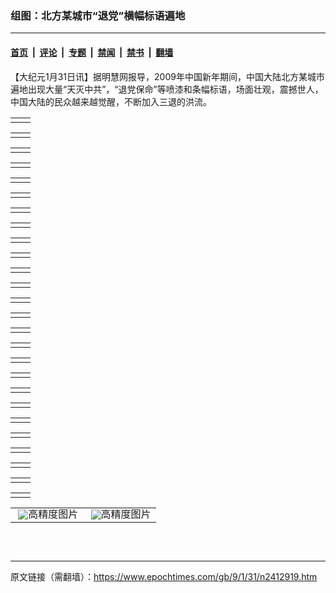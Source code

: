 ### 组图：北方某城市“退党”横幅标语遍地

---

#### [首页](../../../..?n2412919) &nbsp;|&nbsp; [评论](../../../../../epoch-comment?n2412919) &nbsp;|&nbsp; [专题](../../../../../epoch-special?n2412919) &nbsp;|&nbsp; [禁闻](../../../../../epoch-news?n2412919) &nbsp;|&nbsp; [禁书](../../../../../books?n2412919) &nbsp;|&nbsp; [翻墙](https://github.com/gfw-breaker/nogfw/blob/master/README.md?n2412919)


<div class="post_content" id="artbody" itemprop="articleBody">
 <!-- article content begin -->
 <p>
  【大纪元1月31日讯】据明慧网报导，2009年中国新年期间，中国大陆北方某城市遍地出现大量“天灭中共”，“退党保命”等喷漆和条幅标语，场面壮观，震撼世人，中国大陆的民众越来越觉醒，不断加入三退的洪流。
 </p>
 <p>
  <!--image v 1.0-->
 </p>
 <table align="center" border="0">
  <tr valign="top">
   <td>
    <div style="line-height: 90%; text-align: center;">
     <ok href=" https://i.epochtimes.com/assets/uploads/2012/01/901301437221002-600x450.jpg" rel="noreferrer noopener" target="_blank">
      <img alt="" class="size-large wp-image-7391081" src="https://i.epochtimes.com/assets/uploads/2012/01/901301437221002-600x450.jpg" title=""/>
     </ok>
     <br/>
     <span class="bn12">
     </span>
    </div>
   </td>
   <td>
    <div style="line-height: 90%; text-align: center;">
     <ok href=" https://i.epochtimes.com/assets/uploads/2012/01/901301437231002-600x450.jpg" rel="noreferrer noopener" target="_blank">
      <img alt="" class="size-large wp-image-7391082" src="https://i.epochtimes.com/assets/uploads/2012/01/901301437231002-600x450.jpg" title=""/>
     </ok>
     <br/>
     <span class="bn12">
     </span>
    </div>
   </td>
  </tr>
 </table>
 <p>
  <!-- -->
 </p>
 <p>
  <!--image v 1.0-->
 </p>
 <table align="center" border="0">
  <tr valign="top">
   <td>
    <div style="line-height: 90%; text-align: center;">
     <ok href=" https://i.epochtimes.com/assets/uploads/2012/01/901301437241002-600x450.jpg" rel="noreferrer noopener" target="_blank">
      <img alt="" class="size-large wp-image-7391083" src="https://i.epochtimes.com/assets/uploads/2012/01/901301437241002-600x450.jpg" title=""/>
     </ok>
     <br/>
     <span class="bn12">
     </span>
    </div>
   </td>
   <td>
    <div style="line-height: 90%; text-align: center;">
     <ok href=" https://i.epochtimes.com/assets/uploads/2012/01/901301437251002-600x450.jpg" rel="noreferrer noopener" target="_blank">
      <img alt="" class="size-large wp-image-7391084" src="https://i.epochtimes.com/assets/uploads/2012/01/901301437251002-600x450.jpg" title=""/>
     </ok>
     <br/>
     <span class="bn12">
     </span>
    </div>
   </td>
  </tr>
 </table>
 <p>
  <!-- -->
 </p>
 <p>
  <!--image v 1.0-->
 </p>
 <table align="center" border="0">
  <tr valign="top">
   <td>
    <div style="line-height: 90%; text-align: center;">
     <ok href=" https://i.epochtimes.com/assets/uploads/2012/01/901301437261002-600x450.jpg" rel="noreferrer noopener" target="_blank">
      <img alt="" class="size-large wp-image-7391085" src="https://i.epochtimes.com/assets/uploads/2012/01/901301437261002-600x450.jpg" title=""/>
     </ok>
     <br/>
     <span class="bn12">
     </span>
    </div>
   </td>
   <td>
    <div style="line-height: 90%; text-align: center;">
     <ok href=" https://i.epochtimes.com/assets/uploads/2012/01/901301437271002-600x450.jpg" rel="noreferrer noopener" target="_blank">
      <img alt="" class="size-large wp-image-7391086" src="https://i.epochtimes.com/assets/uploads/2012/01/901301437271002-600x450.jpg" title=""/>
     </ok>
     <br/>
     <span class="bn12">
     </span>
    </div>
   </td>
  </tr>
 </table>
 <p>
  <!-- -->
 </p>
 <p>
  <!--image v 1.0-->
 </p>
 <table align="center" border="0">
  <tr valign="top">
   <td>
    <div style="line-height: 90%; text-align: center;">
     <ok href=" https://i.epochtimes.com/assets/uploads/2012/01/901301437281002-600x450.jpg" rel="noreferrer noopener" target="_blank">
      <img alt="" class="size-large wp-image-7391087" src="https://i.epochtimes.com/assets/uploads/2012/01/901301437281002-600x450.jpg" title=""/>
     </ok>
     <br/>
     <span class="bn12">
     </span>
    </div>
   </td>
   <td>
    <div style="line-height: 90%; text-align: center;">
     <ok href=" https://i.epochtimes.com/assets/uploads/2012/01/901301437291002-600x450.jpg" rel="noreferrer noopener" target="_blank">
      <img alt="" class="size-large wp-image-7391088" src="https://i.epochtimes.com/assets/uploads/2012/01/901301437291002-600x450.jpg" title=""/>
     </ok>
     <br/>
     <span class="bn12">
     </span>
    </div>
   </td>
  </tr>
 </table>
 <p>
  <!-- -->
 </p>
 <p>
  <!--image v 1.0-->
 </p>
 <table align="center" border="0">
  <tr valign="top">
   <td>
    <div style="line-height: 90%; text-align: center;">
     <ok href=" https://i.epochtimes.com/assets/uploads/2012/01/901301437301002-600x450.jpg" rel="noreferrer noopener" target="_blank">
      <img alt="" class="size-large wp-image-7391089" src="https://i.epochtimes.com/assets/uploads/2012/01/901301437301002-600x450.jpg" title=""/>
     </ok>
     <br/>
     <span class="bn12">
     </span>
    </div>
   </td>
   <td>
    <div style="line-height: 90%; text-align: center;">
     <ok href=" https://i.epochtimes.com/assets/uploads/2012/01/901301437311002-600x450.jpg" rel="noreferrer noopener" target="_blank">
      <img alt="" class="size-large wp-image-7391090" src="https://i.epochtimes.com/assets/uploads/2012/01/901301437311002-600x450.jpg" title=""/>
     </ok>
     <br/>
     <span class="bn12">
     </span>
    </div>
   </td>
  </tr>
 </table>
 <p>
  <!-- -->
 </p>
 <p>
  <!--image v 1.0-->
 </p>
 <table align="center" border="0">
  <tr valign="top">
   <td>
    <div style="line-height: 90%; text-align: center;">
     <ok href=" https://i.epochtimes.com/assets/uploads/2012/01/901301437321002-600x450.jpg" rel="noreferrer noopener" target="_blank">
      <img alt="" class="size-large wp-image-7391091" src="https://i.epochtimes.com/assets/uploads/2012/01/901301437321002-600x450.jpg" title=""/>
     </ok>
     <br/>
     <span class="bn12">
     </span>
    </div>
   </td>
   <td>
    <div style="line-height: 90%; text-align: center;">
     <ok href=" https://i.epochtimes.com/assets/uploads/2012/01/901301437331002-600x450.jpg" rel="noreferrer noopener" target="_blank">
      <img alt="" class="size-large wp-image-7391092" src="https://i.epochtimes.com/assets/uploads/2012/01/901301437331002-600x450.jpg" title=""/>
     </ok>
     <br/>
     <span class="bn12">
     </span>
    </div>
   </td>
  </tr>
 </table>
 <p>
  <!-- -->
 </p>
 <p>
  <!--image v 1.0-->
 </p>
 <table align="center" border="0">
  <tr valign="top">
   <td>
    <div style="line-height: 90%; text-align: center;">
     <ok href=" https://i.epochtimes.com/assets/uploads/2012/01/901301437341002-600x450.jpg" rel="noreferrer noopener" target="_blank">
      <img alt="" class="size-large wp-image-7391093" src="https://i.epochtimes.com/assets/uploads/2012/01/901301437341002-600x450.jpg" title=""/>
     </ok>
     <br/>
     <span class="bn12">
     </span>
    </div>
   </td>
   <td>
    <div style="line-height: 90%; text-align: center;">
     <ok href=" https://i.epochtimes.com/assets/uploads/2012/01/901301437351002-600x450.jpg" rel="noreferrer noopener" target="_blank">
      <img alt="" class="size-large wp-image-7391094" src="https://i.epochtimes.com/assets/uploads/2012/01/901301437351002-600x450.jpg" title=""/>
     </ok>
     <br/>
     <span class="bn12">
     </span>
    </div>
   </td>
  </tr>
 </table>
 <p>
  <!-- -->
 </p>
 <p>
  <!--image v 1.0-->
 </p>
 <table align="center" border="0">
  <tr valign="top">
   <td>
    <div style="line-height: 90%; text-align: center;">
     <ok href=" https://i.epochtimes.com/assets/uploads/2012/01/901301437361002-600x450.jpg" rel="noreferrer noopener" target="_blank">
      <img alt="" class="size-large wp-image-7391095" src="https://i.epochtimes.com/assets/uploads/2012/01/901301437361002-600x450.jpg" title=""/>
     </ok>
     <br/>
     <span class="bn12">
     </span>
    </div>
   </td>
   <td>
    <div style="line-height: 90%; text-align: center;">
     <ok href=" https://i.epochtimes.com/assets/uploads/2012/01/901301437371002-600x450.jpg" rel="noreferrer noopener" target="_blank">
      <img alt="" class="size-large wp-image-7391096" src="https://i.epochtimes.com/assets/uploads/2012/01/901301437371002-600x450.jpg" title=""/>
     </ok>
     <br/>
     <span class="bn12">
     </span>
    </div>
   </td>
  </tr>
 </table>
 <p>
  <!-- -->
 </p>
 <p>
  <!--image v 1.0-->
 </p>
 <table align="center" border="0">
  <tr valign="top">
   <td>
    <div style="line-height: 90%; text-align: center;">
     <ok href=" https://i.epochtimes.com/assets/uploads/2012/01/901301437381002-600x450.jpg" rel="noreferrer noopener" target="_blank">
      <img alt="" class="size-large wp-image-7391097" src="https://i.epochtimes.com/assets/uploads/2012/01/901301437381002-600x450.jpg" title=""/>
     </ok>
     <br/>
     <span class="bn12">
     </span>
    </div>
   </td>
   <td>
    <div style="line-height: 90%; text-align: center;">
     <ok href=" https://i.epochtimes.com/assets/uploads/2012/01/901301437391002-600x450.jpg" rel="noreferrer noopener" target="_blank">
      <img alt="" class="size-large wp-image-7391098" src="https://i.epochtimes.com/assets/uploads/2012/01/901301437391002-600x450.jpg" title=""/>
     </ok>
     <br/>
     <span class="bn12">
     </span>
    </div>
   </td>
  </tr>
 </table>
 <p>
  <!-- -->
 </p>
 <p>
  <!--image v 1.0-->
 </p>
 <table align="center" border="0">
  <tr valign="top">
   <td>
    <div style="line-height: 90%; text-align: center;">
     <ok href=" https://i.epochtimes.com/assets/uploads/2012/01/901301437401002-600x450.jpg" rel="noreferrer noopener" target="_blank">
      <img alt="" class="size-large wp-image-7391099" src="https://i.epochtimes.com/assets/uploads/2012/01/901301437401002-600x450.jpg" title=""/>
     </ok>
     <br/>
     <span class="bn12">
     </span>
    </div>
   </td>
   <td>
    <div style="line-height: 90%; text-align: center;">
     <ok href=" https://i.epochtimes.com/assets/uploads/2012/01/901301437411002-600x450.jpg" rel="noreferrer noopener" target="_blank">
      <img alt="" class="size-large wp-image-7391100" src="https://i.epochtimes.com/assets/uploads/2012/01/901301437411002-600x450.jpg" title=""/>
     </ok>
     <br/>
     <span class="bn12">
     </span>
    </div>
   </td>
  </tr>
 </table>
 <p>
  <!-- -->
 </p>
 <p>
  <!--image v 1.0-->
 </p>
 <table align="center" border="0">
  <tr valign="top">
   <td>
    <div style="line-height: 90%; text-align: center;">
     <ok href=" https://i.epochtimes.com/assets/uploads/2012/01/901301437421002-600x450.jpg" rel="noreferrer noopener" target="_blank">
      <img alt="" class="size-large wp-image-7391101" src="https://i.epochtimes.com/assets/uploads/2012/01/901301437421002-600x450.jpg" title=""/>
     </ok>
     <br/>
     <span class="bn12">
     </span>
    </div>
   </td>
   <td>
    <div style="line-height: 90%; text-align: center;">
     <ok href=" https://i.epochtimes.com/assets/uploads/2012/01/901301437431002-600x450.jpg" rel="noreferrer noopener" target="_blank">
      <img alt="" class="size-large wp-image-7391102" src="https://i.epochtimes.com/assets/uploads/2012/01/901301437431002-600x450.jpg" title=""/>
     </ok>
     <br/>
     <span class="bn12">
     </span>
    </div>
   </td>
  </tr>
 </table>
 <p>
  <!-- -->
 </p>
 <p>
  <!--image v 1.0-->
 </p>
 <table align="center" border="0">
  <tr valign="top">
   <td>
    <div style="line-height: 90%; text-align: center;">
     <ok href=" https://i.epochtimes.com/assets/uploads/2012/01/901301437441002-600x450.jpg" rel="noreferrer noopener" target="_blank">
      <img alt="" class="size-large wp-image-7391103" src="https://i.epochtimes.com/assets/uploads/2012/01/901301437441002-600x450.jpg" title=""/>
     </ok>
     <br/>
     <span class="bn12">
     </span>
    </div>
   </td>
   <td>
    <div style="line-height: 90%; text-align: center;">
     <ok href=" https://i.epochtimes.com/assets/uploads/2012/01/901301437451002-600x450.jpg" rel="noreferrer noopener" target="_blank">
      <img alt="" class="size-large wp-image-7391104" src="https://i.epochtimes.com/assets/uploads/2012/01/901301437451002-600x450.jpg" title=""/>
     </ok>
     <br/>
     <span class="bn12">
     </span>
    </div>
   </td>
  </tr>
 </table>
 <p>
  <!-- -->
 </p>
 <p>
  <!--image v 1.0-->
 </p>
 <table align="center" border="0">
  <tr valign="top">
   <td>
    <div style="line-height: 90%; text-align: center;">
     <ok href=" https://i.epochtimes.com/assets/uploads/2012/01/901301437461002-600x450.jpg" rel="noreferrer noopener" target="_blank">
      <img alt="" class="size-large wp-image-7391105" src="https://i.epochtimes.com/assets/uploads/2012/01/901301437461002-600x450.jpg" title=""/>
     </ok>
     <br/>
     <span class="bn12">
     </span>
    </div>
   </td>
   <td>
    <div style="line-height: 90%; text-align: center;">
     <ok href=" https://i.epochtimes.com/assets/uploads/2012/01/901301437471002-600x450.jpg" rel="noreferrer noopener" target="_blank">
      <img alt="" class="size-large wp-image-7391106" src="https://i.epochtimes.com/assets/uploads/2012/01/901301437471002-600x450.jpg" title=""/>
     </ok>
     <br/>
     <span class="bn12">
     </span>
    </div>
   </td>
  </tr>
 </table>
 <p>
  <!-- -->
 </p>
 <p>
  <!--image v 1.0-->
 </p>
 <table align="center" border="0">
  <tr valign="top">
   <td>
    <div style="line-height: 90%; text-align: center;">
     <ok href=" https://i.epochtimes.com/assets/uploads/2012/01/901301437481002-600x450.jpg" rel="noreferrer noopener" target="_blank">
      <img alt="" class="size-large wp-image-7391107" src="https://i.epochtimes.com/assets/uploads/2012/01/901301437481002-600x450.jpg" title=""/>
     </ok>
     <br/>
     <span class="bn12">
     </span>
    </div>
   </td>
   <td>
    <div style="line-height: 90%; text-align: center;">
     <ok href=" https://i.epochtimes.com/assets/uploads/2012/01/901301437491002-600x450.jpg" rel="noreferrer noopener" target="_blank">
      <img alt="" class="size-large wp-image-7391108" src="https://i.epochtimes.com/assets/uploads/2012/01/901301437491002-600x450.jpg" title=""/>
     </ok>
     <br/>
     <span class="bn12">
     </span>
    </div>
   </td>
  </tr>
 </table>
 <p>
  <!-- -->
 </p>
 <p>
  <!--image v 1.0-->
 </p>
 <table align="center" border="0">
  <tr valign="top">
   <td>
    <div style="line-height: 90%; text-align: center;">
     <ok href=" https://i.epochtimes.com/assets/uploads/2012/01/901301437501002-600x450.jpg" rel="noreferrer noopener" target="_blank">
      <img alt="" class="size-large wp-image-7391109" src="https://i.epochtimes.com/assets/uploads/2012/01/901301437501002-600x450.jpg" title=""/>
     </ok>
     <br/>
     <span class="bn12">
     </span>
    </div>
   </td>
   <td>
    <div style="line-height: 90%; text-align: center;">
     <ok href=" https://i.epochtimes.com/assets/uploads/2012/01/901301437511002-600x450.jpg" rel="noreferrer noopener" target="_blank">
      <img alt="" class="size-large wp-image-7391110" src="https://i.epochtimes.com/assets/uploads/2012/01/901301437511002-600x450.jpg" title=""/>
     </ok>
     <br/>
     <span class="bn12">
     </span>
    </div>
   </td>
  </tr>
 </table>
 <p>
  <!-- -->
 </p>
 <p>
  <!--image v 1.0-->
 </p>
 <table align="center" border="0">
  <tr valign="top">
   <td>
    <div style="line-height: 90%; text-align: center;">
     <ok href=" https://i.epochtimes.com/assets/uploads/2012/01/901301437521002-600x450.jpg" rel="noreferrer noopener" target="_blank">
      <img alt="" class="size-large wp-image-7391111" src="https://i.epochtimes.com/assets/uploads/2012/01/901301437521002-600x450.jpg" title=""/>
     </ok>
     <br/>
     <span class="bn12">
     </span>
    </div>
   </td>
   <td>
    <div style="line-height: 90%; text-align: center;">
     <ok href=" https://i.epochtimes.com/assets/uploads/2012/01/901301437531002-600x450.jpg" rel="noreferrer noopener" target="_blank">
      <img alt="" class="size-large wp-image-7391112" src="https://i.epochtimes.com/assets/uploads/2012/01/901301437531002-600x450.jpg" title=""/>
     </ok>
     <br/>
     <span class="bn12">
     </span>
    </div>
   </td>
  </tr>
 </table>
 <p>
  <!-- -->
 </p>
 <p>
  <!--image v 1.0-->
 </p>
 <table align="center" border="0">
  <tr valign="top">
   <td>
    <div style="line-height: 90%; text-align: center;">
     <ok href=" https://i.epochtimes.com/assets/uploads/2012/01/901301437541002-600x450.jpg" rel="noreferrer noopener" target="_blank">
      <img alt="" class="size-large wp-image-7391113" src="https://i.epochtimes.com/assets/uploads/2012/01/901301437541002-600x450.jpg" title=""/>
     </ok>
     <br/>
     <span class="bn12">
     </span>
    </div>
   </td>
   <td>
    <div style="line-height: 90%; text-align: center;">
     <ok href=" https://i.epochtimes.com/assets/uploads/2012/01/901301437551002-600x450.jpg" rel="noreferrer noopener" target="_blank">
      <img alt="" class="size-large wp-image-7391114" src="https://i.epochtimes.com/assets/uploads/2012/01/901301437551002-600x450.jpg" title=""/>
     </ok>
     <br/>
     <span class="bn12">
     </span>
    </div>
   </td>
  </tr>
 </table>
 <p>
  <!-- -->
 </p>
 <p>
  <!--image v 1.0-->
 </p>
 <table align="center" border="0">
  <tr valign="top">
   <td>
    <div style="line-height: 90%; text-align: center;">
     <ok href=" https://i.epochtimes.com/assets/uploads/2012/01/901301437561002-600x450.jpg" rel="noreferrer noopener" target="_blank">
      <img alt="" class="size-large wp-image-7391115" src="https://i.epochtimes.com/assets/uploads/2012/01/901301437561002-600x450.jpg" title=""/>
     </ok>
     <br/>
     <span class="bn12">
     </span>
    </div>
   </td>
   <td>
    <div style="line-height: 90%; text-align: center;">
     <ok href=" https://i.epochtimes.com/assets/uploads/2012/01/901301437571002-600x450.jpg" rel="noreferrer noopener" target="_blank">
      <img alt="" class="size-large wp-image-7391116" src="https://i.epochtimes.com/assets/uploads/2012/01/901301437571002-600x450.jpg" title=""/>
     </ok>
     <br/>
     <span class="bn12">
     </span>
    </div>
   </td>
  </tr>
 </table>
 <p>
  <!-- -->
 </p>
 <p>
  <!--image v 1.0-->
 </p>
 <table align="center" border="0">
  <tr valign="top">
   <td>
    <div style="line-height: 90%; text-align: center;">
     <ok href=" https://i.epochtimes.com/assets/uploads/2012/01/901301437581002-600x450.jpg" rel="noreferrer noopener" target="_blank">
      <img alt="" class="size-large wp-image-7391117" src="https://i.epochtimes.com/assets/uploads/2012/01/901301437581002-600x450.jpg" title=""/>
     </ok>
     <br/>
     <span class="bn12">
     </span>
    </div>
   </td>
   <td>
    <div style="line-height: 90%; text-align: center;">
     <ok href=" https://i.epochtimes.com/assets/uploads/2012/01/901301437591002-600x450.jpg" rel="noreferrer noopener" target="_blank">
      <img alt="" class="size-large wp-image-7391118" src="https://i.epochtimes.com/assets/uploads/2012/01/901301437591002-600x450.jpg" title=""/>
     </ok>
     <br/>
     <span class="bn12">
     </span>
    </div>
   </td>
  </tr>
 </table>
 <p>
  <!-- -->
 </p>
 <p>
  <!--image v 1.0-->
 </p>
 <table align="center" border="0">
  <tr valign="top">
   <td>
    <div style="line-height: 90%; text-align: center;">
     <ok href=" https://i.epochtimes.com/assets/uploads/2012/01/901301438001002-600x450.jpg" rel="noreferrer noopener" target="_blank">
      <img alt="" class="size-large wp-image-7391119" src="https://i.epochtimes.com/assets/uploads/2012/01/901301438001002-600x450.jpg" title=""/>
     </ok>
     <br/>
     <span class="bn12">
     </span>
    </div>
   </td>
   <td>
    <div style="line-height: 90%; text-align: center;">
     <ok href=" https://i.epochtimes.com/assets/uploads/2012/01/901301438011002-600x450.jpg" rel="noreferrer noopener" target="_blank">
      <img alt="" class="size-large wp-image-7391120" src="https://i.epochtimes.com/assets/uploads/2012/01/901301438011002-600x450.jpg" title=""/>
     </ok>
     <br/>
     <span class="bn12">
     </span>
    </div>
   </td>
  </tr>
 </table>
 <p>
  <!-- -->
 </p>
 <p>
  <!--image v 1.0-->
 </p>
 <table align="center" border="0">
  <tr valign="top">
   <td>
    <div style="line-height: 90%; text-align: center;">
     <ok href=" https://i.epochtimes.com/assets/uploads/2012/01/901301438021002-600x450.jpg" rel="noreferrer noopener" target="_blank">
      <img alt="" class="size-large wp-image-7391121" src="https://i.epochtimes.com/assets/uploads/2012/01/901301438021002-600x450.jpg" title=""/>
     </ok>
     <br/>
     <span class="bn12">
     </span>
    </div>
   </td>
   <td>
    <div style="line-height: 90%; text-align: center;">
     <ok href=" https://i.epochtimes.com/assets/uploads/2012/01/901301438031002-600x450.jpg" rel="noreferrer noopener" target="_blank">
      <img alt="" class="size-large wp-image-7391122" src="https://i.epochtimes.com/assets/uploads/2012/01/901301438031002-600x450.jpg" title=""/>
     </ok>
     <br/>
     <span class="bn12">
     </span>
    </div>
   </td>
  </tr>
 </table>
 <p>
  <!-- -->
 </p>
 <p>
  <!--image v 1.0-->
 </p>
 <table align="center" border="0">
  <tr valign="top">
   <td>
    <div style="line-height: 90%; text-align: center;">
     <ok href=" https://i.epochtimes.com/assets/uploads/2012/01/901301438041002-600x450.jpg" rel="noreferrer noopener" target="_blank">
      <img alt="" class="size-large wp-image-7391123" src="https://i.epochtimes.com/assets/uploads/2012/01/901301438041002-600x450.jpg" title=""/>
     </ok>
     <br/>
     <span class="bn12">
     </span>
    </div>
   </td>
   <td>
    <div style="line-height: 90%; text-align: center;">
     <ok href=" https://i.epochtimes.com/assets/uploads/2012/01/901301438051002-600x450.jpg" rel="noreferrer noopener" target="_blank">
      <img alt="" class="size-large wp-image-7391124" src="https://i.epochtimes.com/assets/uploads/2012/01/901301438051002-600x450.jpg" title=""/>
     </ok>
     <br/>
     <span class="bn12">
     </span>
    </div>
   </td>
  </tr>
 </table>
 <p>
  <!-- -->
 </p>
 <p>
  <!--image v 1.0-->
 </p>
 <table align="center" border="0">
  <tr valign="top">
   <td>
    <div style="line-height: 90%; text-align: center;">
     <ok href=" https://i.epochtimes.com/assets/uploads/2012/01/901301438061002-600x450.jpg" rel="noreferrer noopener" target="_blank">
      <img alt="" class="size-large wp-image-7391125" src="https://i.epochtimes.com/assets/uploads/2012/01/901301438061002-600x450.jpg" title=""/>
     </ok>
     <br/>
     <span class="bn12">
     </span>
    </div>
   </td>
   <td>
    <div style="line-height: 90%; text-align: center;">
     <ok href=" https://i.epochtimes.com/assets/uploads/2012/01/901301438071002-600x450.jpg" rel="noreferrer noopener" target="_blank">
      <img alt="" class="size-large wp-image-7391126" src="https://i.epochtimes.com/assets/uploads/2012/01/901301438071002-600x450.jpg" title=""/>
     </ok>
     <br/>
     <span class="bn12">
     </span>
    </div>
   </td>
  </tr>
 </table>
 <p>
  <!-- -->
 </p>
 <p>
  <!--image v 1.0-->
 </p>
 <table align="center" border="0">
  <tr valign="top">
   <td>
    <div style="line-height: 90%; text-align: center;">
     <ok href=" https://i.epochtimes.com/assets/uploads/2012/01/901301438081002-600x450.jpg" rel="noreferrer noopener" target="_blank">
      <img alt="" class="size-large wp-image-7391127" src="https://i.epochtimes.com/assets/uploads/2012/01/901301438081002-600x450.jpg" title=""/>
     </ok>
     <br/>
     <span class="bn12">
     </span>
    </div>
   </td>
   <td>
    <div style="line-height: 90%; text-align: center;">
     <ok href=" https://i.epochtimes.com/assets/uploads/2012/01/901301438091002-600x450.jpg" rel="noreferrer noopener" target="_blank">
      <img alt="" class="size-large wp-image-7391128" src="https://i.epochtimes.com/assets/uploads/2012/01/901301438091002-600x450.jpg" title=""/>
     </ok>
     <br/>
     <span class="bn12">
     </span>
    </div>
   </td>
  </tr>
 </table>
 <p>
  <!-- -->
 </p>
 <p>
  <!--image v 1.0-->
 </p>
 <table align="center" border="0">
  <tr valign="top">
   <td>
    <div style="line-height: 90%; text-align: center;">
     <ok href=" https://i.epochtimes.com/assets/uploads/2012/01/901301438101002-600x450.jpg" rel="noreferrer noopener" target="_blank">
      <img alt="" class="size-large wp-image-7391129" src="https://i.epochtimes.com/assets/uploads/2012/01/901301438101002-600x450.jpg" title=""/>
     </ok>
     <br/>
     <span class="bn12">
     </span>
    </div>
   </td>
   <td>
    <div style="line-height: 90%; text-align: center;">
     <ok href=" https://i.epochtimes.com/assets/uploads/2012/01/901301438131002-600x450.jpg" rel="noreferrer noopener" target="_blank">
      <img alt="" class="size-large wp-image-7391130" src="https://i.epochtimes.com/assets/uploads/2012/01/901301438131002-600x450.jpg" title=""/>
     </ok>
     <br/>
     <span class="bn12">
     </span>
    </div>
   </td>
  </tr>
 </table>
 <p>
  <!-- -->
 </p>
 <p>
  <!--image v 1.0-->
 </p>
 <table align="center" border="0">
  <tr valign="top">
   <td>
    <div style="line-height: 90%; text-align: center;">
     <ok href=" https://i.epochtimes.com/assets/uploads/2012/01/901301438141002-600x450.jpg" rel="noreferrer noopener" target="_blank">
      <img alt="" class="size-large wp-image-7391131" src="https://i.epochtimes.com/assets/uploads/2012/01/901301438141002-600x450.jpg" title=""/>
     </ok>
     <br/>
     <span class="bn12">
     </span>
    </div>
   </td>
   <td>
    <div style="line-height: 90%; text-align: center;">
     <ok href=" https://i.epochtimes.com/assets/uploads/2012/01/901301438151002-600x450.jpg" rel="noreferrer noopener" target="_blank">
      <img alt="" class="size-large wp-image-7391132" src="https://i.epochtimes.com/assets/uploads/2012/01/901301438151002-600x450.jpg" title=""/>
     </ok>
     <br/>
     <span class="bn12">
     </span>
    </div>
   </td>
  </tr>
 </table>
 <p>
  <!-- -->
 </p>
 <p>
  <!--image v 1.0-->
 </p>
 <table align="center" border="0">
  <tr valign="top">
   <td>
    <div style="line-height: 90%; text-align: center;">
     <ok href=" https://i.epochtimes.com/assets/uploads/2012/01/901301438111002.jpg" rel="noreferrer noopener" target="_blank">
      <img alt="" class="size-large wp-image-7391133" src="https://i.epochtimes.com/assets/uploads/2012/01/901301438111002.jpg" title=""/>
     </ok>
     <img alt="高精度图片" border="0" src="//www.epochtimes.com/images/highRes.jpg"/>
     <br/>
     <span class="bn12">
     </span>
    </div>
   </td>
   <td>
    <div style="line-height: 90%; text-align: center;">
     <ok href=" https://i.epochtimes.com/assets/uploads/2012/01/901301438121002.jpg" rel="noreferrer noopener" target="_blank">
      <img alt="" class="size-large wp-image-7391134" src="https://i.epochtimes.com/assets/uploads/2012/01/901301438121002.jpg" title=""/>
     </ok>
     <img alt="高精度图片" border="0" src="//www.epochtimes.com/images/highRes.jpg"/>
     <br/>
     <span class="bn12">
     </span>
    </div>
   </td>
  </tr>
 </table>
 <p>
  <!-- -->
 </p>
 <p>
  <!--image v 1.0-->
 </p>
 <div style="line-height: 90%; text-align: center;">
  <ok href=" https://i.epochtimes.com/assets/uploads/2012/01/901301438161002-600x450.jpg" rel="noreferrer noopener" target="_blank">
   <img alt="" class="size-large wp-image-7391135" src="https://i.epochtimes.com/assets/uploads/2012/01/901301438161002-600x450.jpg" title=""/>
  </ok>
  <br/>
  <span class="bn12">
  </span>
 </div>
 <p>
  <!-- -->
  <font color="#ffffff">
   (http://www.dajiyuan.com)
  </font>
 </p>
 <!-- article content end -->
 <div id="below_article_ad">
 </div>
</div>


---

原文链接（需翻墙）：https://www.epochtimes.com/gb/9/1/31/n2412919.htm